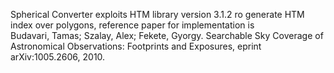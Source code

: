 Spherical Converter exploits HTM library version 3.1.2 ro generate HTM index over polygons,
reference paper for implementation is 	
Budavari, Tamas; Szalay, Alex; Fekete, Gyorgy. Searchable Sky Coverage of Astronomical Observations: Footprints and Exposures, eprint arXiv:1005.2606, 2010.